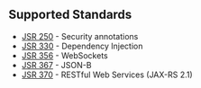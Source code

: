 
Supported Standards
-------------------

* [JSR 250](https://www.jcp.org/en/jsr/detail?id=250) - Security annotations
* [JSR 330](https://www.jcp.org/en/jsr/detail?id=330) - Dependency Injection
* [JSR 356](https://www.jcp.org/en/jsr/detail?id=356) - WebSockets
* [JSR 367](https://www.jcp.org/en/jsr/detail?id=367) - JSON-B
* [JSR 370](https://www.jcp.org/en/jsr/detail?id=370) - RESTful Web Services (JAX-RS 2.1)
